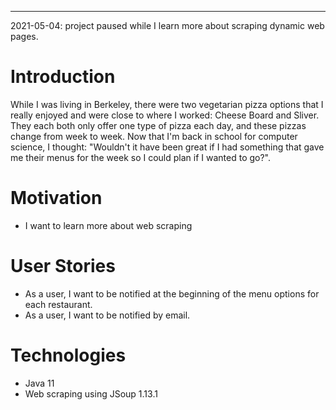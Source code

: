 -----
2021-05-04: project paused while I learn more about scraping dynamic web pages.

# Introduction
While I was living in Berkeley, there were two vegetarian pizza options that I really enjoyed and were close to where I worked: Cheese Board and Sliver.
They each both only offer one type of pizza each day, and these pizzas change from week to week. Now that I'm back in school for computer science, I thought:
"Wouldn't it have been great if I had something that gave me their menus for the week so I could plan if I wanted to go?".

# Motivation
* I want to learn more about web scraping

# User Stories
* As a user, I want to be notified at the beginning of the menu options for each restaurant.
* As a user, I want to be notified by email.

# Technologies
* Java 11
* Web scraping using JSoup 1.13.1

